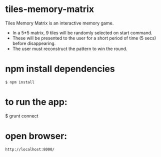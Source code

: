 # tiles-memory-matrix

Tiles Memory Matrix is an interactive memory game.

- In a 5*5 matrix, 9 tiles will be randomly selected on start command.
- These will be presented to the user for a short period of time (5 secs) before disappearing.
- The user must reconstruct the pattern to win the round.

# npm install dependencies
    $ npm install

# to run the app:
   $ grunt connect

# open browser:
    http://localhost:8000/
